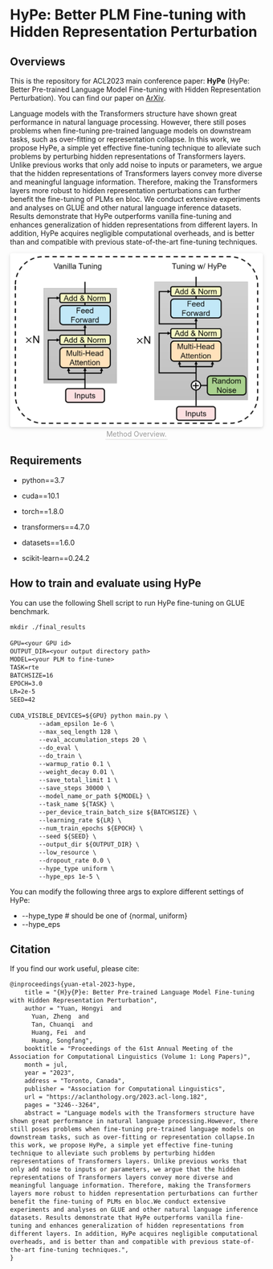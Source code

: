 
# HyPe: Better PLM Fine-tuning with Hidden Representation Perturbation


## Overviews

This is the repository for ACL2023 main conference paper: **HyPe** (HyPe: Better Pre-trained Language Model Fine-tuning with Hidden Representation Perturbation). You can find our paper on [ArXiv](https://arxiv.org/abs/2212.08853).

Language models with the Transformers structure have shown great performance in natural language processing.
However, there still poses problems when fine-tuning pre-trained language models on downstream tasks, such as over-fitting or representation collapse.
In this work, we propose HyPe, a simple yet effective fine-tuning technique to alleviate such problems by perturbing hidden representations of Transformers layers. Unlike previous works that only add noise to inputs or parameters, we argue that the hidden representations of Transformers layers convey more diverse and meaningful language information. 
Therefore, making the Transformers layers more robust to hidden representation perturbations can further benefit the fine-tuning of PLMs en bloc.
We conduct extensive experiments and analyses on GLUE and other natural language inference datasets. Results demonstrate that HyPe outperforms vanilla fine-tuning and enhances generalization of hidden representations from different layers. In addition, HyPe acquires negligible computational overheads, and is better than and compatible with previous state-of-the-art fine-tuning techniques.

<center>
    <a target="_blank"><img style="border-radius: 0.3125em;
    box-shadow: 0 2px 4px 0 rgba(34,36,38,.12),0 2px 10px 0 rgba(34,36,38,.08);"
    src="./overview.PNG"></a>
    <br>
    <div style="color:orange; border-bottom: 1px solid #d9d9d9;
    display: inline-block;
    color: #999;
    padding: 2px;">Method Overview.</div>
</center>

## Requirements

- python==3.7
- cuda==10.1
- torch==1.8.0

- transformers==4.7.0
- datasets==1.6.0
- scikit-learn==0.24.2

## How to train and evaluate using HyPe

You can use the following Shell script to run HyPe fine-tuning on GLUE benchmark.

```
mkdir ./final_results

GPU=<your GPU id>
OUTPUT_DIR=<your output directory path>
MODEL=<your PLM to fine-tune>
TASK=rte
BATCHSIZE=16
EPOCH=3.0
LR=2e-5
SEED=42

CUDA_VISIBLE_DEVICES=${GPU} python main.py \
        --adam_epsilon 1e-6 \
        --max_seq_length 128 \
        --eval_accumulation_steps 20 \
        --do_eval \
        --do_train \
        --warmup_ratio 0.1 \
        --weight_decay 0.01 \
        --save_total_limit 1 \
        --save_steps 30000 \
        --model_name_or_path ${MODEL} \
        --task_name ${TASK} \
        --per_device_train_batch_size ${BATCHSIZE} \
        --learning_rate ${LR} \
        --num_train_epochs ${EPOCH} \
        --seed ${SEED} \
        --output_dir ${OUTPUT_DIR} \
        --low_resource \
        --dropout_rate 0.0 \
        --hype_type uniform \
        --hype_eps 1e-5 \

```

You can modify the following three args to explore different settings of HyPe:
- --hype_type # should be one of {normal, uniform}
- --hype_eps

## Citation
If you find our work useful, please cite:

```
@inproceedings{yuan-etal-2023-hype,
    title = "{H}y{P}e: Better Pre-trained Language Model Fine-tuning with Hidden Representation Perturbation",
    author = "Yuan, Hongyi  and
      Yuan, Zheng  and
      Tan, Chuanqi  and
      Huang, Fei  and
      Huang, Songfang",
    booktitle = "Proceedings of the 61st Annual Meeting of the Association for Computational Linguistics (Volume 1: Long Papers)",
    month = jul,
    year = "2023",
    address = "Toronto, Canada",
    publisher = "Association for Computational Linguistics",
    url = "https://aclanthology.org/2023.acl-long.182",
    pages = "3246--3264",
    abstract = "Language models with the Transformers structure have shown great performance in natural language processing.However, there still poses problems when fine-tuning pre-trained language models on downstream tasks, such as over-fitting or representation collapse.In this work, we propose HyPe, a simple yet effective fine-tuning technique to alleviate such problems by perturbing hidden representations of Transformers layers. Unlike previous works that only add noise to inputs or parameters, we argue that the hidden representations of Transformers layers convey more diverse and meaningful language information. Therefore, making the Transformers layers more robust to hidden representation perturbations can further benefit the fine-tuning of PLMs en bloc.We conduct extensive experiments and analyses on GLUE and other natural language inference datasets. Results demonstrate that HyPe outperforms vanilla fine-tuning and enhances generalization of hidden representations from different layers. In addition, HyPe acquires negligible computational overheads, and is better than and compatible with previous state-of-the-art fine-tuning techniques.",
}
```
